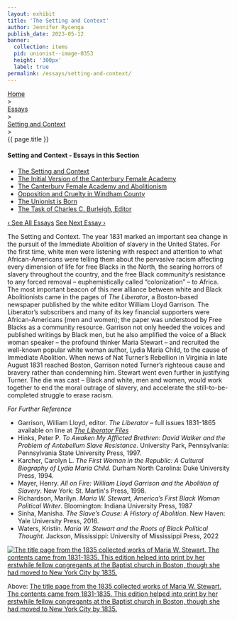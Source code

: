```yaml
---
layout: exhibit
title: 'The Setting and Context'
author: Jennifer Rycenga
publish_date: 2023-05-12
banner:
  collection: items
  pid: unionist--image-0353
  height: '300px'
  label: true
permalink: /essays/setting-and-context/
---
```

<div class="breadcrumb">
<a href="/unionist/">Home</a>
<div class="caret"> &gt; </div>
<a href="/unionist/essays/">Essays</a>
<div class="caret"> &gt; </div>
<a href="
    /unionist/essays/setting-and-context/
  ">
   Setting and Context
     </a>
<div class="caret"> &gt; </div>
{{ page.title }}
</div>
<div class='section-nav-wrapper'>
<div class='section-nav'>
<h4>Setting and Context - Essays in this Section</h4>
<ul class="nav nav-pills">
  <li class="nav-item">
    <a class="nav-link active" href="/unionist/essays/setting-and-context/">The Setting and Context</a>
  </li>
  <li class="nav-item">
    <a class="nav-link" href="/unionist/essays/initial-version/">The Initial Version of the Canterbury Female Academy</a>
  </li>
  <li class="nav-item">
    <a class="nav-link" href="/unionist/essays/canterbury-female-academy-and-abolitionism/">The Canterbury Female Academy and Abolitionism</a>
  </li>
  <li class="nav-item">
    <a class="nav-link" href="/unionist/essays/opposition-and-cruelty/">Opposition and Cruelty in Windham County</a>
  </li>
  <li class="nav-item">
    <a class="nav-link" href="/unionist/essays/the-unionist-is-born/">The Unionist is Born</a>
  </li>
  <li class="nav-item">
    <a class="nav-link" href="/unionist/essays/the-task-of-charles-c-burleigh/">The Task of Charles C. Burleigh, Editor</a>
  </li>
</ul>
<div class="pagination-nav">
<span class="pagination-link" id="prevlink"><a href="/unionist/essays/">‹ See All Essays</a></span>
<span class="pagination-link" id="nextlink"><a href="/unionist/essays/initial-version/">See Next Essay ›</a></span>
</div>
</div>
</div>

<p>The Setting and Context. The year 1831 marked an important sea change in the pursuit of the Immediate Abolition of slavery in the United States. For the first time, white men were listening with respect and attention to what African-Americans were telling them about the pervasive racism affecting every dimension of life for free Blacks in the North, the searing horrors of slavery throughout the country, and the free Black community’s resistance to any forced removal – euphemistically called “colonization” – to Africa. The most important beacon of this new alliance between white and Black Abolitionists came in the pages of <em>The Liberator</em>, a Boston-based newspaper published by the white editor William Lloyd Garrison. The Liberator’s subscribers and many of its key financial supporters were African-Americans (men and women); the paper was understood by Free Blacks as a community resource. Garrison not only heeded the voices and published writings by Black men, but he also amplified the voice of a Black woman speaker – the profound thinker Maria Stewart – and recruited the well-known popular white woman author, Lydia Maria Child, to the cause of Immediate Abolition. When news of Nat Turner’s Rebellion in Virginia in late August 1831 reached Boston, Garrison noted Turner’s righteous cause and bravery rather than condemning him. Stewart went even further in justifying Turner. The die was cast – Black and white, men and women, would work together to end the moral outrage of slavery, and accelerate the still-to-be-completed struggle to erase racism.</p>

<p><em>For Further Reference</em></p>

- Garrison, William Lloyd, editor. *The Liberator* – full issues 1831-1865 available on line at [*The Liberator Files*](https://fair-use.org/the-liberator/)
- Hinks, Peter P. *To Awaken My Afflicted Brethren: David Walker and the Problem of Antebellum Slave Resistance*. University Park, Pennsylvania: Pennsylvania State University Press, 1997.
- Karcher, Carolyn L. *The First Woman in the Republic: A Cultural Biography of Lydia Maria Child*. Durham North Carolina: Duke University Press, 1994.
- Mayer, Henry. *All on Fire: William Lloyd Garrison and the Abolition of Slavery*. New York: St. Martin's Press, 1998.
- Richardson, Marilyn. *Maria W. Stewart, America’s First Black Woman Political Writer*. Bloomington: Indiana University Press, 1987
- Sinha, Manisha. *The Slave’s Cause: A History of Abolition*. New Haven: Yale University Press, 2016.
- Waters, Kristin. *Maria W. Stewart and the Roots of Black Political Thought*. Jackson, Mississippi: University of Mississippi Press, 2022

<div class="inline-image-reference">
  <a href="/unionist/items/unionist--image-0354/">
    <img src="
    /unionist/img/derivatives/iiif/images/unionist--image-0354_0/full/1140,/0/default.jpg" alt="The title page from the 1835 collected works of Maria W. Stewart. The contents came from 1831-1835. This edition helped into print by her erstwhile fellow congregants at the Baptist church in Boston, though she had moved to New York City by 1835.">
  </a>

  <p class="image-caption">
    Above: <a href="/unionist/items/unionist--image-0354/">The title page from the 1835 collected works of Maria W. Stewart. The contents came from 1831-1835. This edition helped into print by her erstwhile fellow congregants at the Baptist church in Boston, though she had moved to New York City by 1835.</a>
  </p>

</div>
